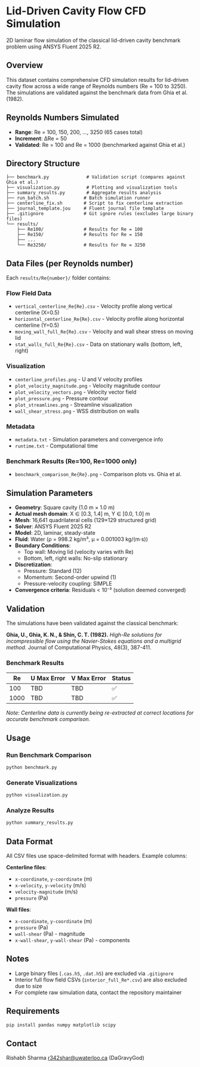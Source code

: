 # Lid-Driven Cavity Flow CFD Simulation

2D laminar flow simulation of the classical lid-driven cavity benchmark problem using ANSYS Fluent 2025 R2.

## Overview

This dataset contains comprehensive CFD simulation results for lid-driven cavity flow across a wide range of Reynolds numbers (Re = 100 to 3250). The simulations are validated against the benchmark data from Ghia et al. (1982).

## Reynolds Numbers Simulated

- **Range**: Re = 100, 150, 200, ..., 3250 (65 cases total)
- **Increment**: ΔRe = 50
- **Validated**: Re = 100 and Re = 1000 (benchmarked against Ghia et al.)

## Directory Structure

```
├── benchmark.py              # Validation script (compares against Ghia et al.)
├── visualization.py          # Plotting and visualization tools
├── summary_results.py        # Aggregate results analysis
├── run_batch.sh             # Batch simulation runner
├── centerline_fix.sh        # Script to fix centerline extraction
├── journal_template.jou     # Fluent journal file template
├── .gitignore               # Git ignore rules (excludes large binary files)
└── results/
    ├── Re100/               # Results for Re = 100
    ├── Re150/               # Results for Re = 150
    ├── ...
    └── Re3250/              # Results for Re = 3250
```

## Data Files (per Reynolds number)

Each `results/Re{number}/` folder contains:

### Flow Field Data

- `vertical_centerline_Re{Re}.csv` - Velocity profile along vertical centerline (X=0.5)
- `horizontal_centerline_Re{Re}.csv` - Velocity profile along horizontal centerline (Y=0.5)
- `moving_wall_full_Re{Re}.csv` - Velocity and wall shear stress on moving lid
- `stat_walls_full_Re{Re}.csv` - Data on stationary walls (bottom, left, right)

### Visualization

- `centerline_profiles.png` - U and V velocity profiles
- `plot_velocity_magnitude.png` - Velocity magnitude contour
- `plot_velocity_vectors.png` - Velocity vector field
- `plot_pressure.png` - Pressure contour
- `plot_streamlines.png` - Streamline visualization
- `wall_shear_stress.png` - WSS distribution on walls

### Metadata

- `metadata.txt` - Simulation parameters and convergence info
- `runtime.txt` - Computational time

### Benchmark Results (Re=100, Re=1000 only)

- `benchmark_comparison_Re{Re}.png` - Comparison plots vs. Ghia et al.

## Simulation Parameters

- **Geometry**: Square cavity (1.0 m × 1.0 m)
- **Actual mesh domain**: X ∈ [0.3, 1.4] m, Y ∈ [0.0, 1.0] m
- **Mesh**: 16,641 quadrilateral cells (129×129 structured grid)
- **Solver**: ANSYS Fluent 2025 R2
- **Model**: 2D, laminar, steady-state
- **Fluid**: Water (ρ = 998.2 kg/m³, μ = 0.001003 kg/(m·s))
- **Boundary Conditions**:
  - Top wall: Moving lid (velocity varies with Re)
  - Bottom, left, right walls: No-slip stationary
- **Discretization**:
  - Pressure: Standard (12)
  - Momentum: Second-order upwind (1)
  - Pressure-velocity coupling: SIMPLE
- **Convergence criteria**: Residuals < 10⁻³ (solution deemed converged)

## Validation

The simulations have been validated against the classical benchmark:

**Ghia, U., Ghia, K. N., & Shin, C. T. (1982).** _High-Re solutions for incompressible flow using the Navier-Stokes equations and a multigrid method._ Journal of Computational Physics, 48(3), 387-411.

### Benchmark Results

| Re   | U Max Error | V Max Error | Status |
| ---- | ----------- | ----------- | ------ |
| 100  | TBD         | TBD         | ✅     |
| 1000 | TBD         | TBD         | ✅     |

_Note: Centerline data is currently being re-extracted at correct locations for accurate benchmark comparison._

## Usage

### Run Benchmark Comparison

```bash
python benchmark.py
```

### Generate Visualizations

```bash
python visualization.py
```

### Analyze Results

```bash
python summary_results.py
```

## Data Format

All CSV files use space-delimited format with headers. Example columns:

**Centerline files**:

- `x-coordinate`, `y-coordinate` (m)
- `x-velocity`, `y-velocity` (m/s)
- `velocity-magnitude` (m/s)
- `pressure` (Pa)

**Wall files**:

- `x-coordinate`, `y-coordinate` (m)
- `pressure` (Pa)
- `wall-shear` (Pa) - magnitude
- `x-wall-shear`, `y-wall-shear` (Pa) - components

## Notes

- Large binary files (`.cas.h5`, `.dat.h5`) are excluded via `.gitignore`
- Interior full flow field CSVs (`interior_full_Re*.csv`) are also excluded due to size
- For complete raw simulation data, contact the repository maintainer

## Requirements

```bash
pip install pandas numpy matplotlib scipy
```

## Contact

Rishabh Sharma r342shar@uwaterloo.ca (DaGravyGod)
